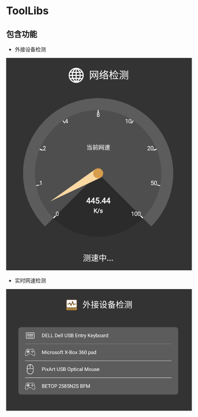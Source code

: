 # ToolLibs
## 包含功能
- 外接设备检测

![image](https://github.com/Gavin-arod/ToolLibs/blob/main/screenshots/external.png)
- 实时网速检测

![image](https://github.com/Gavin-arod/ToolLibs/blob/main/screenshots/netSpeed.png)